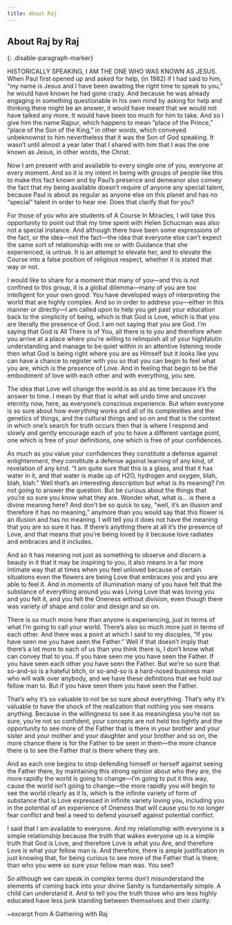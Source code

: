```yaml
---
title: About Raj
---
```


## About Raj by Raj
{: .disable-paragraph-marker}

HISTORICALLY SPEAKING, I AM THE ONE WHO WAS KNOWN AS JESUS.  When Paul
first opened up and asked for help, (in 1982) if I had said to him, “my
name is Jesus and I have been awaiting the right time to speak to you,”
he would have known he had gone crazy. And because he was already
engaging in something questionable in his own mind by asking for help
and thinking there might be an answer, it would have meant that we would
not have talked any more. It would have been too much for him to take.
And so I give him the name Rajpur, which happens to mean “place of the
Prince,” “place of the Son of the King,” in other words, which conveyed
unbeknownst to him nevertheless that it was the Son of God speaking. It
wasn’t until almost a year later that I shared with him that I was the
one known as Jesus, in other words, the Christ.

Now I am present with and available to every single one of you, everyone
at every moment.  And so it is my intent in being with groups of people
like this to make this fact known and by Paul’s presence and demeanor
also convey the fact that my being available doesn’t require of anyone
any special talent, because Paul is about as regular as anyone else on
this planet and has no “special” talent in order to hear me. Does that
clarify that for you?

For those of you who are students of A Course In Miracles, I will take
this opportunity to point out that my time spent with Helen Schucman was
also not a special instance. And although there have been some
expressions of the fact, or the idea—not the fact—the idea that everyone
else can’t expect the same sort of relationship with me or with Guidance
that she experienced, is untrue. It is an attempt to elevate her, and to
elevate the Course into a false position of religious respect, whether
it is stated that way or not.

I would like to share for a moment that many of you—and this is not
confined to this group, it is a global dilemma—many of you are too
intelligent for your own good.  You have developed ways of interpreting
the world that are highly complex. And so in order to address you—either
in this manner or directly—I am called upon to help you get past your
education back to the simplicity of being, which is that God is Love,
which is that you are literally the presence of God. I am not saying
that you are God.  I’m saying that God is All There Is of You, all there
is to you and therefore when you arrive at a place where you’re willing
to relinquish all of your highfalutin understanding and manage to be
quiet within in an attentive listening mode then what God is being right
where you are as Himself but it looks like you can have a chance to
register with you so that you can begin to feel what you are, which is
the presence of Love. And in feeling that begin to be the embodiment of
love with each other and with everything, you see.

The idea that Love will change the world is as old as time because it’s
the answer to time. I mean by that that is what will undo time and
uncover eternity now, here, as everyone’s conscious experience. But when
everyone is so sure about how everything works and all of its
complexities and the genetics of things, and the cultural things and so
on and that is the context in which one’s search for truth occurs then
that is where I respond and slowly and gently encourage each of you to
have a different vantage point, one which is free of your definitions,
one which is free of your confidences.

As much as you value your confidences they constitute a defense against
enlightenment, they constitute a defense against learning of any kind,
of revelation of any kind. “I am quite sure that this is a glass, and
that it has water in it, and that water is made up of H2O, hydrogen and
oxygen, blah, blah, blah.” Well that’s an interesting description but
what is its meaning? I’m not going to answer the question. But be
curious about the things that you’re so sure you know what they are.
Wonder what, what is… is there a divine meaning here? And don’t be so
quick to say, “well, it’s an illusion and therefore it has no meaning,”
anymore than you would say that this flower is an illusion and has no
meaning. I will tell you it does not have the meaning that you are so
sure it has. If there’s anything there at all it’s the presence of Love,
and that means that you’re being loved by it because love radiates and
embraces and it includes.

And so it has meaning not just as something to observe and discern a
beauty in it that it may be inspiring to you, it also means in a far
more intimate way that at times when you feel unloved because of certain
situations even the flowers are being Love that embraces you and you are
able to feel it. And in moments of illumination many of you have felt
that the substance of everything around you was Living Love that was
loving you and you felt it, and you felt the Oneness without division,
even though there was variety of shape and color and design and so on.

There is so much more here than anyone is experiencing, just in terms of
what I’m going to call your world. There’s also so much more just in
terms of each other. And there was a point at which I said to my
disciples, “If you have seen me you have seen the Father.” Well if that
doesn’t imply that there’s a lot more to each of us than you think there
is, I don’t know what can convey that to you. If you have seen me you
have seen the Father. If you have seen each other you have seen the
Father. But we’re so sure that so-and-so is a hateful bitch, or
so-and-so is a hard-nosed business man who will walk over anybody, and
we have these definitions that we hold our fellow man to. But if you
have seen them you have seen the Father.

That’s why it’s so valuable to not be so sure about everything. That’s
why it’s valuable to have the shock of the realization that nothing you
see means anything. Because in the willingness to see it as meaningless
you’re not so sure, you’re not so confident, your concepts are not held
too tightly and the opportunity to see more of the Father that is there
in your brother and your sister and your mother and your daughter and
your brother and so on, the more chance there is for the Father to be
seen in them—the more chance there is to see the Father that is there
where they are.

And as each one begins to stop defending himself or herself against
seeing the Father there, by maintaining this strong opinion about who
they are, the more rapidly the world is going to change—I’m going to put
it this way, cause the world isn’t going to change—the more rapidly you
will begin to see the world clearly as it Is, which is the infinite
variety of form of substance that is Love expressed in infinite variety
loving you, including you in the potential of an experience of Oneness
that will cause you to no longer fear conflict and feel a need to defend
yourself against potential conflict.

I said that I am available to everyone. And my relationship with
everyone is a simple relationship because the truth that wakes everyone
up is a simple truth that God is Love, and therefore Love is what you
Are, and therefore Love is what your fellow man is. And therefore, there
is ample justification in just knowing that, for being curious to see
more of the Father that is there, than who you were so sure your fellow
man was. You see?

So although we can speak in complex terms don’t misunderstand the
elements of coming back into your divine Sanity is fundamentally simple.
A child can understand it. And to tell you the truth those who are less
highly educated have less junk standing between themselves and their
clarity.

~excerpt from A Gathering with Raj


